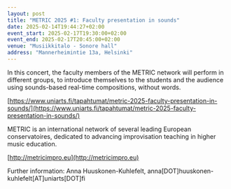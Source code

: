 ```yaml
---
layout: post
title: "METRIC 2025 #1: Fac­ulty pre­sen­ta­tion in sounds"
date: 2025-02-14T19:44:27+02:00
event_start: 2025-02-17T19:30:00+02:00
event_end: 2025-02-17T20:45:00+02:00
venue: "Musiikkitalo - Sonore hall"
address: "Mannerheimintie 13a, Helsinki"
---
```


In this concert, the faculty members of the METRIC network will perform in different groups, to introduce themselves to the students and the audience using sounds-based real-time compositions, without words.   
  
[https://www.uniarts.fi/tapahtumat/metric-2025-faculty-presentation-in-sounds/](https://www.uniarts.fi/tapahtumat/metric-2025-faculty-presentation-in-sounds/)  
  
METRIC is an international network of several leading European conservatoires, dedicated to advancing improvisation teaching in higher music education.   
  
[http://metricimpro.eu](http://metricimpro.eu)  
  
Further information: Anna Huuskonen-Kuhlefelt, anna[DOT]huuskonen-kuhlefelt[AT]uniarts[DOT]fi
